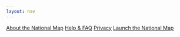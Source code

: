 ```yaml
---
layout: nav
---
```

[About the National Map](/)
[Help & FAQ](/help)
[Privacy](/privacy)
[Launch the National Map](https://nationalmap.gov.au/)

